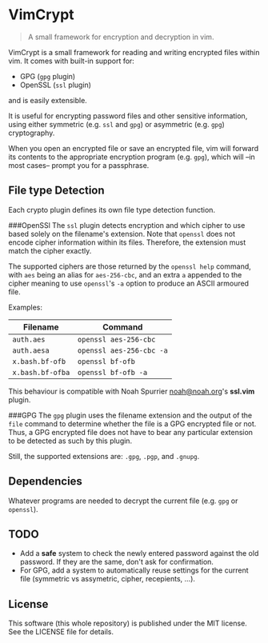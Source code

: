 VimCrypt
========
> A small framework for encryption and decryption in vim.

VimCrypt is a small framework for reading and writing encrypted files within
vim. It comes with built-in support for:

- GPG (`gpg` plugin)
- OpenSSL (`ssl` plugin)

and is easily extensible.

It is useful for encrypting password files and other sensitive information,
using either symmetric (e.g. `ssl` and `gpg`) or asymmetric (e.g. `gpg`)
cryptography.

When you open an encrypted file or save an encrypted file, vim will forward
its contents to the appropriate encryption program (e.g. `gpg`), which will
–in most cases– prompt you for a passphrase.

File type Detection
-------------------
Each crypto plugin defines its own file type detection function.

###OpenSSl
The `ssl` plugin detects encryption and which cipher to use based solely on
the filename's extension. Note that `openssl` does not encode cipher
information within its files. Therefore, the extension must match the cipher
exactly.

The supported ciphers are those returned by the `openssl help` command, with
`aes` being an alias for `aes-256-cbc`, and an extra `a` appended to the
cipher meaning to use `openssl`'s `-a` option to produce an ASCII armoured
file.

Examples:

| Filename         | Command                  |
| ---------------  | ------------------------ |
| `auth.aes`       | `openssl aes-256-cbc`    |
| `auth.aesa`      | `openssl aes-256-cbc -a` |
| `x.bash.bf-ofb`  | `openssl bf-ofb`         |
| `x.bash.bf-ofba` | `openssl bf-ofb -a`      |

This behaviour is compatible with Noah Spurrier <noah@noah.org>'s
**ssl.vim** plugin.

###GPG
The `gpg` plugin uses the filename extension and the output of the `file`
command to determine whether the file is a GPG encrypted file or not. Thus,
a GPG encrypted file does not have to bear any particular extension to be
detected as such by this plugin.

Still, the supported extensions are: `.gpg`, `.pgp`, and `.gnupg`.

Dependencies
------------
Whatever programs are needed to decrypt the current file (e.g. `gpg` or
`openssl`).

TODO
----
- Add a **safe** system to check the newly entered password against the old
  password. If they are the same, don't ask for confirmation.
- For GPG, add a system to automatically reuse settings for the current
  file (symmetric vs assymetric, cipher, recepients, ...).

License
-------
This software (this whole repository) is published under the MIT license.
See the LICENSE file for details.
